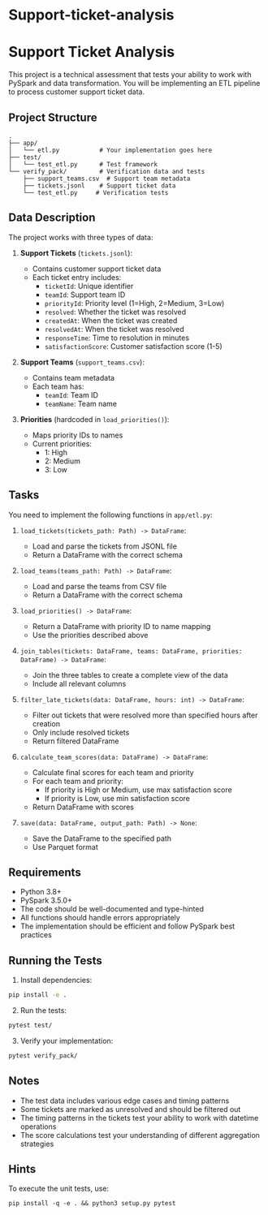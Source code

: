 # Support-ticket-analysis
# Support Ticket Analysis

This project is a technical assessment that tests your ability to work with PySpark and data transformation. You will be implementing an ETL pipeline to process customer support ticket data.

## Project Structure

```
.
├── app/
│   └── etl.py           # Your implementation goes here
├── test/
│   └── test_etl.py      # Test framework
└── verify_pack/         # Verification data and tests
    ├── support_teams.csv  # Support team metadata
    ├── tickets.jsonl    # Support ticket data
    └── test_etl.py     # Verification tests
```

## Data Description

The project works with three types of data:

1. **Support Tickets** (`tickets.jsonl`):
   - Contains customer support ticket data
   - Each ticket entry includes:
     - `ticketId`: Unique identifier
     - `teamId`: Support team ID
     - `priorityId`: Priority level (1=High, 2=Medium, 3=Low)
     - `resolved`: Whether the ticket was resolved
     - `createdAt`: When the ticket was created
     - `resolvedAt`: When the ticket was resolved
     - `responseTime`: Time to resolution in minutes
     - `satisfactionScore`: Customer satisfaction score (1-5)

2. **Support Teams** (`support_teams.csv`):
   - Contains team metadata
   - Each team has:
     - `teamId`: Team ID
     - `teamName`: Team name

3. **Priorities** (hardcoded in `load_priorities()`):
   - Maps priority IDs to names
   - Current priorities:
     - 1: High
     - 2: Medium
     - 3: Low

## Tasks

You need to implement the following functions in `app/etl.py`:

1. `load_tickets(tickets_path: Path) -> DataFrame`:
   - Load and parse the tickets from JSONL file
   - Return a DataFrame with the correct schema

2. `load_teams(teams_path: Path) -> DataFrame`:
   - Load and parse the teams from CSV file
   - Return a DataFrame with the correct schema

3. `load_priorities() -> DataFrame`:
   - Return a DataFrame with priority ID to name mapping
   - Use the priorities described above

4. `join_tables(tickets: DataFrame, teams: DataFrame, priorities: DataFrame) -> DataFrame`:
   - Join the three tables to create a complete view of the data
   - Include all relevant columns

5. `filter_late_tickets(data: DataFrame, hours: int) -> DataFrame`:
   - Filter out tickets that were resolved more than specified hours after creation
   - Only include resolved tickets
   - Return filtered DataFrame

6. `calculate_team_scores(data: DataFrame) -> DataFrame`:
   - Calculate final scores for each team and priority
   - For each team and priority:
     - If priority is High or Medium, use max satisfaction score
     - If priority is Low, use min satisfaction score
   - Return DataFrame with scores

7. `save(data: DataFrame, output_path: Path) -> None`:
   - Save the DataFrame to the specified path
   - Use Parquet format

## Requirements

- Python 3.8+
- PySpark 3.5.0+
- The code should be well-documented and type-hinted
- All functions should handle errors appropriately
- The implementation should be efficient and follow PySpark best practices

## Running the Tests

1. Install dependencies:
```bash
pip install -e .
```

2. Run the tests:
```bash
pytest test/
```

3. Verify your implementation:
```bash
pytest verify_pack/
```

## Notes

- The test data includes various edge cases and timing patterns
- Some tickets are marked as unresolved and should be filtered out
- The timing patterns in the tickets test your ability to work with datetime operations
- The score calculations test your understanding of different aggregation strategies

## Hints

To execute the unit tests, use:

```
pip install -q -e . && python3 setup.py pytest
```
